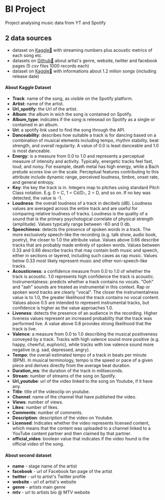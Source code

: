 # **BI Project**
Project analysing music data from YT and Spotify



## **2 data sources**
* dataset on [Kaggle💽](https://www.kaggle.com/datasets/salvatorerastelli/spotify-and-youtube) with streaming numbers plus acoustic metrics of each song etc.
* datasets on [Github💜](https://gist.github.com/mbejda/9912f7a366c62c1f296c) about artist's genre, website, twitter and facebook pages (5 *csv* files 1000 records each)
* dataset on [Kaggle💽](https://www.kaggle.com/datasets/rodolfofigueroa/spotify-12m-songs) with informations about 1.2 milion songs (including release date)


#### **About Kaggle Dataset**
* **Track**: name of the song, as visible on the Spotify platform.
* **Artist**: name of the artist.
* **Url_spotify**: the Url of the artist.
* **Album**: the album in wich the song is contained on Spotify.
* **Album_type**: indicates if the song is relesead on Spotify as a single or contained in an album.
* **Uri**: a spotify link used to find the song through the API.
* **Danceability**: describes how suitable a track is for dancing based on a combination of musical elements including tempo, rhythm stability, beat strength, and overall regularity. A value of 0.0 is least danceable and 1.0 is most danceable.
* **Energy**: is a measure from 0.0 to 1.0 and represents a perceptual measure of intensity and activity. Typically, energetic tracks feel fast, loud, and noisy. For example, death metal has high energy, while a Bach prelude scores low on the scale. Perceptual features contributing to this attribute include dynamic range, perceived loudness, timbre, onset rate, and general entropy.
* **Key**: the key the track is in. Integers map to pitches using standard Pitch Class notation. E.g. 0 = C, 1 = C♯/D♭, 2 = D, and so on. If no key was detected, the value is -1.
* **Loudness**: the overall loudness of a track in decibels (dB). Loudness values are averaged across the entire track and are useful for comparing relative loudness of tracks. Loudness is the quality of a sound that is the primary psychological correlate of physical strength (amplitude). Values typically range between -60 and 0 db.
* **Speechiness**: detects the presence of spoken words in a track. The more exclusively speech-like the recording (e.g. talk show, audio book, poetry), the closer to 1.0 the attribute value. Values above 0.66 describe tracks that are probably made entirely of spoken words. Values between 0.33 and 0.66 describe tracks that may contain both music and speech, either in sections or layered, including such cases as rap music. Values below 0.33 most likely represent music and other non-speech-like tracks.
* **Acousticness**: a confidence measure from 0.0 to 1.0 of whether the track is acoustic. 1.0 represents high confidence the track is acoustic.
Instrumentalness: predicts whether a track contains no vocals. "Ooh" and "aah" sounds are treated as instrumental in this context. Rap or spoken word tracks are clearly "vocal". The closer the instrumentalness value is to 1.0, the greater likelihood the track contains no vocal content. Values above 0.5 are intended to represent instrumental tracks, but confidence is higher as the value approaches 1.0.
* **Liveness**: detects the presence of an audience in the recording. Higher liveness values represent an increased probability that the track was performed live. A value above 0.8 provides strong likelihood that the track is live.
* **Valence**: a measure from 0.0 to 1.0 describing the musical positiveness conveyed by a track. Tracks with high valence sound more positive (e.g. happy, cheerful, euphoric), while tracks with low valence sound more negative (e.g. sad, depressed, angry).
* **Tempo**: the overall estimated tempo of a track in beats per minute (BPM). In musical terminology, tempo is the speed or pace of a given piece and derives directly from the average beat duration.
* **Duration_ms**: the duration of the track in milliseconds.
* **Stream**: number of streams of the song on Spotify.
* **Url_youtube**: url of the video linked to the song on Youtube, if it have any.
* **Title**: title of the videoclip on youtube.
* **Channel**: name of the channel that have published the video.
* **Views**: number of views.
* **Likes**: number of likes.
* **Comments**: number of comments.
* **Description**: description of the video on Youtube.
* **Licensed**: Indicates whether the video represents licensed content, which means that the content was uploaded to a channel linked to a YouTube content partner and then claimed by that partner.
* **official_video**: boolean value that indicates if the video found is the official video of the song.


#### **About second dataset**
* **name** - stage name of the artist
* **facebook** - url of Facebook fan page of the artist
* **twitter** - url to artist's Twitter profile
* **website** - url of artist's website
* **genre** - artists main genre
* **mtv** - url to artists bio @ MTV website

